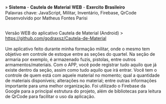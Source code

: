 » 𝐒𝐢𝐬𝐭𝐞𝐦𝐚  - 𝐂𝐚𝐮𝐭𝐞𝐥𝐚 𝐝𝐞 𝐌𝐚𝐭𝐞𝐫𝐢𝐚𝐥 𝐖𝐄𝐁 - 𝐄𝐱𝐞𝐫𝐜𝐢𝐭𝐨 𝐁𝐫𝐚𝐬𝐢𝐥𝐞𝐢𝐫𝐨
<br>
Palavras chave: JavaScript, Militar, Inventário, Firebase, QrCode
<br>
Desenvolvido por Matheus Fontes Parisi
<br><br>

Versão WEB do aplicativo Cautela de Material (Android) > https://github.com/godraxsz/Cautela-de-Material
<br><br>
Um aplicativo feito durante minha formação militar, onde o mesmo tem objetivo em controle de estoque entre as seções do quartel. Na seção de armaria por exemplo, é armazenado fuzis, pistolas, entre outros armamentos/materiais. Com o APP, você pode registrar tudo aquilo que já existe dentro da seção, assim como tudo aquilo que irá entrar. Você tem o controle de quem está com aquele material no momento; qual a quantidade de materiais disponíveis; alterações no material; entre outras informações importante para uma melhor organização. Foi utilizado o Firebase da Google para a principal estrutura do projeto, além de bibliotecas para leitura de QrCode para facilitar o uso da aplicação.
